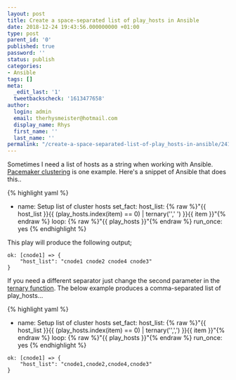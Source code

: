 ```yaml
---
layout: post
title: Create a space-separated list of play_hosts in Ansible
date: 2018-12-24 19:43:56.000000000 +01:00
type: post
parent_id: '0'
published: true
password: ''
status: publish
categories:
- Ansible
tags: []
meta:
  _edit_last: '1'
  tweetbackscheck: '1613477658'
author:
  login: admin
  email: therhysmeister@hotmail.com
  display_name: Rhys
  first_name: ''
  last_name: ''
permalink: "/create-a-space-separated-list-of-play_hosts-in-ansible/2417/"
---
```

Sometimes I need a list of hosts as a string when working with Ansible. [Pacemaker clustering](https://clusterlabs.org/) is one example. Here's a snippet of Ansible that does this..

{% highlight yaml %}
- name: Setup list of cluster hosts
      set_fact:
        host_list: {% raw %}"{{ host_list }}{{ (play_hosts.index(item) == 0) | ternary('',' ') }}{{ item }}"{% endraw %}
      loop: {% raw %}"{{ play_hosts }}"{% endraw %}
      run_once: yes
{% endhighlight %}

This play will produce the following output;

```
ok: [cnode1] => {
    "host_list": "cnode1 cnode2 cnode4 cnode3"
}
```

If you need a different separator just change the second parameter in the [ternary function](https://docs.ansible.com/ansible/latest/user_guide/playbooks_filters.html#id8). The below example produces a comma-separated list of play\_hosts...

{% highlight yaml %}
- name: Setup list of cluster hosts
      set_fact:
        host_list: {% raw %}"{{ host_list }}{{ (play_hosts.index(item) == 0) | ternary('',',') }}{{ item }}"{% endraw %}
      loop: {% raw %}"{{ play_hosts }}"{% endraw %}
      run_once: yes
{% endhighlight %}

```
ok: [cnode1] => {
    "host_list": "cnode1,cnode2,cnode4,cnode3"
}
```
